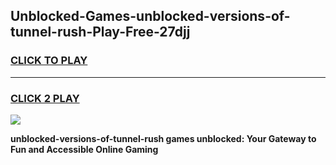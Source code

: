 
## Unblocked-Games-unblocked-versions-of-tunnel-rush-Play-Free-27djj
<h3>
<a href="https://premium76.site?title=unblocked-versions-of-tunnel-rush&ref=18A1">CLICK TO PLAY</a></h3>
<hr>

<h3>
<a href="https://premium76.site?title=unblocked-versions-of-tunnel-rush&ref=18A1">CLICK 2 PLAY</a>
  
</h3>

<a href="https://premium76.site?title=unblocked-versions-of-tunnel-rush&ref=18A1"><img src="https://clearcache.store/games.png"></a>


**unblocked-versions-of-tunnel-rush games unblocked: Your Gateway to Fun and Accessible Online Gaming**
